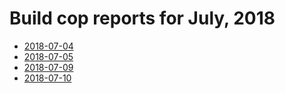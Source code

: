 # Build cop reports for July, 2018

* [2018-07-04](https://bitbucket.org/osrf/gazebo/wiki/buildcop/2018/07/04.md)
* [2018-07-05](https://bitbucket.org/osrf/gazebo/wiki/buildcop/2018/07/05.md)
* [2018-07-09](https://bitbucket.org/osrf/gazebo/wiki/buildcop/2018/07/09.md)
* [2018-07-10](https://bitbucket.org/osrf/gazebo/wiki/buildcop/2018/07/10.md)